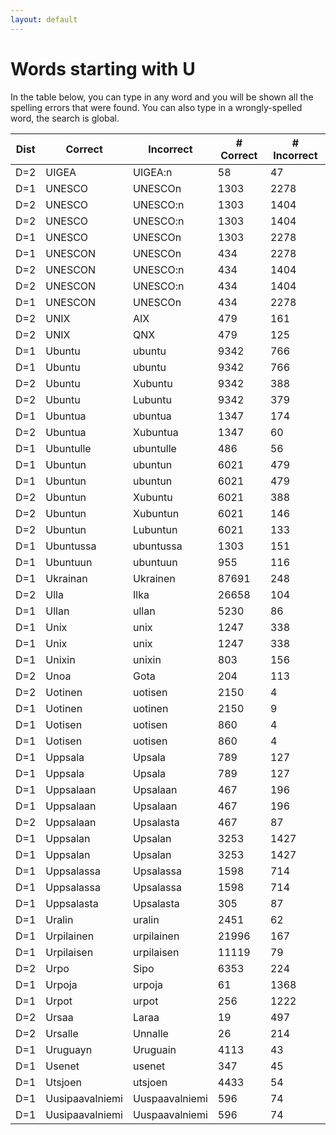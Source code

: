 ```yaml
---
layout: default
---
```


# Words starting with U

In the table below, you can type in any word and you will be shown all the spelling errors that were found. You can also type in a wrongly-spelled word, the search is global.

<table id="spelltable" class="display">
<thead>
<tr>
<th>Dist</th>
<th>Correct</th>
<th>Incorrect</th>
<th># Correct</th>
<th># Incorrect</th>
</tr>
</thead>
<tbody>

<tr><td>D=2</td><td>UIGEA</td><td>UIGEA:n</td><td>58</td><td>47</td></tr>

<tr><td>D=1</td><td>UNESCO</td><td>UNESCOn</td><td>1303</td><td>2278</td></tr>

<tr><td>D=2</td><td>UNESCO</td><td>UNESCO:n</td><td>1303</td><td>1404</td></tr>

<tr><td>D=2</td><td>UNESCO</td><td>UNESCO:n</td><td>1303</td><td>1404</td></tr>

<tr><td>D=1</td><td>UNESCO</td><td>UNESCOn</td><td>1303</td><td>2278</td></tr>

<tr><td>D=1</td><td>UNESCON</td><td>UNESCOn</td><td>434</td><td>2278</td></tr>

<tr><td>D=2</td><td>UNESCON</td><td>UNESCO:n</td><td>434</td><td>1404</td></tr>

<tr><td>D=2</td><td>UNESCON</td><td>UNESCO:n</td><td>434</td><td>1404</td></tr>

<tr><td>D=1</td><td>UNESCON</td><td>UNESCOn</td><td>434</td><td>2278</td></tr>

<tr><td>D=2</td><td>UNIX</td><td>AIX</td><td>479</td><td>161</td></tr>

<tr><td>D=2</td><td>UNIX</td><td>QNX</td><td>479</td><td>125</td></tr>

<tr><td>D=1</td><td>Ubuntu</td><td>ubuntu</td><td>9342</td><td>766</td></tr>

<tr><td>D=1</td><td>Ubuntu</td><td>ubuntu</td><td>9342</td><td>766</td></tr>

<tr><td>D=2</td><td>Ubuntu</td><td>Xubuntu</td><td>9342</td><td>388</td></tr>

<tr><td>D=2</td><td>Ubuntu</td><td>Lubuntu</td><td>9342</td><td>379</td></tr>

<tr><td>D=1</td><td>Ubuntua</td><td>ubuntua</td><td>1347</td><td>174</td></tr>

<tr><td>D=2</td><td>Ubuntua</td><td>Xubuntua</td><td>1347</td><td>60</td></tr>

<tr><td>D=1</td><td>Ubuntulle</td><td>ubuntulle</td><td>486</td><td>56</td></tr>

<tr><td>D=1</td><td>Ubuntun</td><td>ubuntun</td><td>6021</td><td>479</td></tr>

<tr><td>D=1</td><td>Ubuntun</td><td>ubuntun</td><td>6021</td><td>479</td></tr>

<tr><td>D=2</td><td>Ubuntun</td><td>Xubuntu</td><td>6021</td><td>388</td></tr>

<tr><td>D=2</td><td>Ubuntun</td><td>Xubuntun</td><td>6021</td><td>146</td></tr>

<tr><td>D=2</td><td>Ubuntun</td><td>Lubuntun</td><td>6021</td><td>133</td></tr>

<tr><td>D=1</td><td>Ubuntussa</td><td>ubuntussa</td><td>1303</td><td>151</td></tr>

<tr><td>D=1</td><td>Ubuntuun</td><td>ubuntuun</td><td>955</td><td>116</td></tr>

<tr><td>D=1</td><td>Ukrainan</td><td>Ukrainen</td><td>87691</td><td>248</td></tr>

<tr><td>D=2</td><td>Ulla</td><td>Ilka</td><td>26658</td><td>104</td></tr>

<tr><td>D=1</td><td>Ullan</td><td>ullan</td><td>5230</td><td>86</td></tr>

<tr><td>D=1</td><td>Unix</td><td>unix</td><td>1247</td><td>338</td></tr>

<tr><td>D=1</td><td>Unix</td><td>unix</td><td>1247</td><td>338</td></tr>

<tr><td>D=1</td><td>Unixin</td><td>unixin</td><td>803</td><td>156</td></tr>

<tr><td>D=2</td><td>Unoa</td><td>Gota</td><td>204</td><td>113</td></tr>

<tr><td>D=2</td><td>Uotinen</td><td>uotisen</td><td>2150</td><td>4</td></tr>

<tr><td>D=1</td><td>Uotinen</td><td>uotinen</td><td>2150</td><td>9</td></tr>

<tr><td>D=1</td><td>Uotisen</td><td>uotisen</td><td>860</td><td>4</td></tr>

<tr><td>D=1</td><td>Uotisen</td><td>uotisen</td><td>860</td><td>4</td></tr>

<tr><td>D=1</td><td>Uppsala</td><td>Upsala</td><td>789</td><td>127</td></tr>

<tr><td>D=1</td><td>Uppsala</td><td>Upsala</td><td>789</td><td>127</td></tr>

<tr><td>D=1</td><td>Uppsalaan</td><td>Upsalaan</td><td>467</td><td>196</td></tr>

<tr><td>D=1</td><td>Uppsalaan</td><td>Upsalaan</td><td>467</td><td>196</td></tr>

<tr><td>D=2</td><td>Uppsalaan</td><td>Upsalasta</td><td>467</td><td>87</td></tr>

<tr><td>D=1</td><td>Uppsalan</td><td>Upsalan</td><td>3253</td><td>1427</td></tr>

<tr><td>D=1</td><td>Uppsalan</td><td>Upsalan</td><td>3253</td><td>1427</td></tr>

<tr><td>D=1</td><td>Uppsalassa</td><td>Upsalassa</td><td>1598</td><td>714</td></tr>

<tr><td>D=1</td><td>Uppsalassa</td><td>Upsalassa</td><td>1598</td><td>714</td></tr>

<tr><td>D=1</td><td>Uppsalasta</td><td>Upsalasta</td><td>305</td><td>87</td></tr>

<tr><td>D=1</td><td>Uralin</td><td>uralin</td><td>2451</td><td>62</td></tr>

<tr><td>D=1</td><td>Urpilainen</td><td>urpilainen</td><td>21996</td><td>167</td></tr>

<tr><td>D=1</td><td>Urpilaisen</td><td>urpilaisen</td><td>11119</td><td>79</td></tr>

<tr><td>D=2</td><td>Urpo</td><td>Sipo</td><td>6353</td><td>224</td></tr>

<tr><td>D=1</td><td>Urpoja</td><td>urpoja</td><td>61</td><td>1368</td></tr>

<tr><td>D=1</td><td>Urpot</td><td>urpot</td><td>256</td><td>1222</td></tr>

<tr><td>D=2</td><td>Ursaa</td><td>Laraa</td><td>19</td><td>497</td></tr>

<tr><td>D=2</td><td>Ursalle</td><td>Unnalle</td><td>26</td><td>214</td></tr>

<tr><td>D=1</td><td>Uruguayn</td><td>Uruguain</td><td>4113</td><td>43</td></tr>

<tr><td>D=1</td><td>Usenet</td><td>usenet</td><td>347</td><td>45</td></tr>

<tr><td>D=1</td><td>Utsjoen</td><td>utsjoen</td><td>4433</td><td>54</td></tr>

<tr><td>D=1</td><td>Uusipaavalniemi</td><td>Uuspaavalniemi</td><td>596</td><td>74</td></tr>

<tr><td>D=1</td><td>Uusipaavalniemi</td><td>Uuspaavalniemi</td><td>596</td><td>74</td></tr>

</tbody>
</table>

<script type="text/javascript">
$(document).ready( function () {
    $('#spelltable').DataTable({ "autoFill": true,  "pageLength": 200, "lengthMenu": [ 50, 200, 500 ] });
} );
</script>
